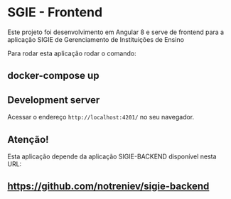 # SGIE - Frontend

Este projeto foi desenvolvimento em Angular 8 e serve de frontend para a aplicação SIGIE de Gerenciamento de Instituições de Ensino

Para rodar esta aplicação rodar o comando:

## docker-compose up

## Development server

Acessar o endereço `http://localhost:4201/` no seu navegador.

## Atenção!

Esta aplicação depende da aplicação SIGIE-BACKEND disponível nesta URL:

## https://github.com/notreniev/sigie-backend


